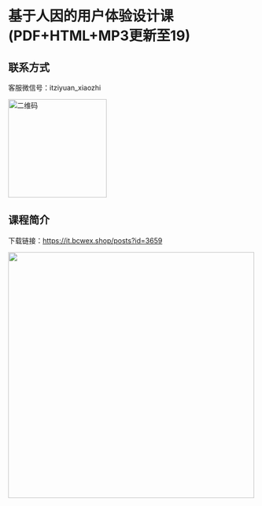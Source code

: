 # 基于人因的用户体验设计课(PDF+HTML+MP3更新至19)

## 联系方式

客服微信号：itziyuan_xiaozhi

<img src="https://ziyuanyun.oss-cn-guangzhou.aliyuncs.com/common/20240614073449/666b82192834a.jpg" width="200" height="200" alt="二维码">

## 课程简介

下载链接：https://it.bcwex.shop/posts?id=3659

<img src="https://ziyuanyun.oss-cn-guangzhou.aliyuncs.com/yun/20240515185251/6644940312414.jpg" width="500" alt="">

  

 

  